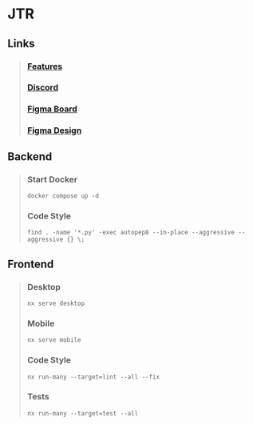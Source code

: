# JTR

## Links

> ### [Features](https://docs.google.com/spreadsheets/d/10Gu1W1oneQ2A-ih0kCsrcmxa8moMoT5rzW0wpC1XRe8)
> ### [Discord](https://discord.gg/5KMNsKepyQ)
> ### [Figma Board](https://www.figma.com/board/NvKA4mQB6gzAeDLYAsA7Ro/JTR-Planning)
> ### [Figma Design](https://www.figma.com/design/022MCGgaBDg0bsG4OOfdj0/Jugger-Turniere-Ranglisten)

## Backend
>
> ### Start Docker
> `docker compose up -d`
>
> ### Code Style
> `find . -name '*.py' -exec autopep8 --in-place --aggressive --aggressive {} \;`

## Frontend
>
> ### Desktop
> `nx serve desktop`
>
> ### Mobile
> `nx serve mobile`
>
> ### Code Style
> `nx run-many --target=lint --all --fix`
>
> ### Tests
> `nx run-many --target=test --all`

